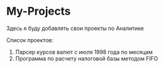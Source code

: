 # My-Projects
Здесь я буду добавлять свои проекты по Аналитике

Список проектов:
1. Парсер курсов валют с июля 1998 года по месяцам
2. Программа по расчету налоговой базы методом FIFO
